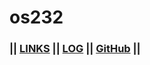 # os232

### || [LINKS](LINKS/) || [LOG](TXT/mylog.txt) || [GitHub](https://github.com/cbkadal/os232/) ||
